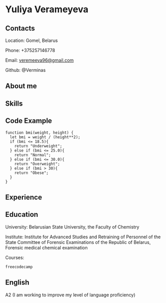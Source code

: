 # Yuliya Verameyeva

## Contacts

Location: Gomel, Belarus

Phone: +375257146778

Email: veremeeva96@gmail.com

Github: @Verminas

## About me

## Skills

## Code Example

```
function bmi(weight, height) {
  let bmi = weight / (height**2);
  if (bmi <= 18.5){
    return "Underweight";
  } else if (bmi <= 25.0){
    return "Normal";
  } else if (bmi <= 30.0){
    return "Overweight";
  } else if (bmi > 30){
    return "Obese";
  }
}
```

## Experience

## Education
  
  University: Belarusian State University, the Faculty of Chemistry
  
  Institute: Institute for Advanced Studies and Retraining of Personnel of the State Committee of Forensic Examinations of the Republic of Belarus, Forensic medical chemical examination
  
  Courses: 
    
    freecodecamp

## English

A2 (I am working to improve my level of language proficiency)

